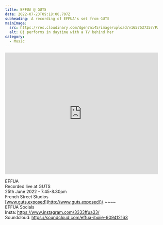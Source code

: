 ```yaml
---
title: EFFUA @ GUTS
date: 2022-07-23T09:18:00.707Z
subheading: A recording of EFFUA's set from GUTS
mainImage:
  src: https://res.cloudinary.com/dgen7ni45/image/upload/v1657537357/Party%20Pics%20Web%20Compressed/GUTS-1554_hi3g1i.jpg
  alt: Dj performs in daytime with a TV behind her
category:
  - Music
---
```

<iframe width="100%" height="400" src="https://www.mixcloud.com/widget/iframe/?light=1&feed=%2FGUTS_Glasgow%2Feffua-guts%2F" frameborder="0" ></iframe>



EFFUA\
Recorded live at GUTS\
25th June 2022 - 7.45-8.30pm\
French Street Studios\
[www.guts.exposed](http://www.guts.exposed/)\
\~\~\~\~\
EFFUA Socials\
Insta: <https://www.instagram.com/3333ffua33/>\
Soundcloud: <https://soundcloud.com/effua-ibojie-909412163>